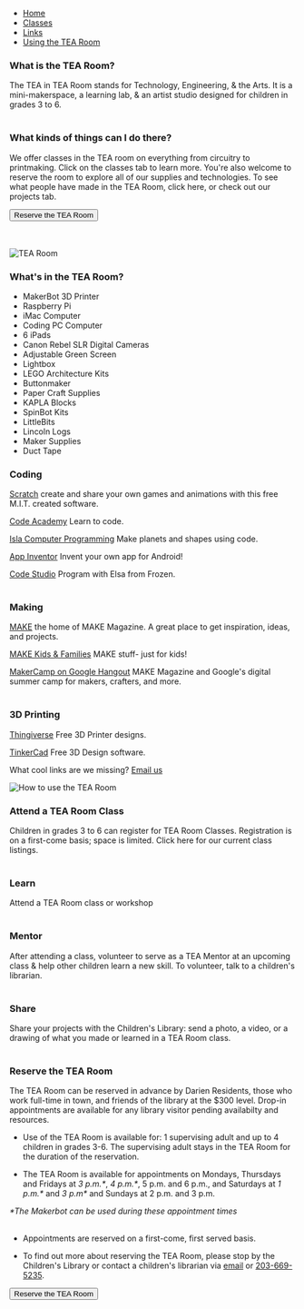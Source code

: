 <div class="tab-v1">
<ul class="nav nav-tabs">
<li class="active"><a href="#home" data-toggle="tab">Home</a></li>
<li><a href="/events/?category=tea-room-class">Classes</a></li>
<li><a href="#links" data-toggle="tab">Links</a></li>
<li><a href="#details" data-toggle="tab">Using the TEA Room</a></li>
</ul>
<div class="tab-content">
<div class="tab-pane fade in active" id="home">
<div class="row">
<div class="col-md-4">

### What is the TEA Room?
The TEA in TEA Room stands for Technology, Engineering, & the Arts. It is a mini-makerspace, a learning lab, & an artist studio designed for children in grades 3 to 6.
<br />
<br />

### What kinds of things can I do there?
We offer classes in the TEA room on everything from circuitry to printmaking. Click on the classes tab to learn more. You're also welcome to reserve the room to explore all of our supplies and technologies. To see what people have made in the TEA Room, click here, or check out our projects tab.

<div class="margin-bottom-20"></div>

<a href="/tearoom-reserve"><button class="btn-u btn-u-lg btn-u-dark-blue btn-block" type="button">Reserve the TEA Room</button></a>

<br />
<br />

</div>

<div class="col-md-4">
<img class="img-responsive center-block" src="/uploads/logos/tearoom_logo_bw.png" alt="TEA Room" />

</div>

<div class="col-md-4">

### What's in the TEA Room?
* MakerBot 3D Printer
* Raspberry Pi
* iMac Computer
* Coding PC Computer
* 6 iPads
* Canon Rebel SLR Digital Cameras
* Adjustable Green Screen
* Lightbox
* LEGO Architecture Kits
* Buttonmaker
* Paper Craft Supplies
* KAPLA Blocks
* SpinBot Kits
* LittleBits
* Lincoln Logs
* Maker Supplies
* Duct Tape

</div>
</div>
</div>


<div class="tab-pane fade in" id="links">
<div class="row">
<div class="col-md-4">

### Coding
[Scratch](http://scratch.mit.edu/ "Scratch") create and share your own games and animations with this free M.I.T. created software. 

[Code Academy](http://www.codecademy.com/ "Code Academy") Learn to code. 

[Isla Computer Programming](http://islalanguage.org/ "Isla Computer Programming") Make planets and shapes using code.

[App Inventor](http://www.appinventor.org/ "App Inventor") Invent your own app for Android!

[Code Studio](http://studio.code.org/s/frozen/stage/1/puzzle/1 "Code Studio") Program with Elsa from Frozen.
<br />
<br />

</div>	


<div class="col-md-4">

### Making
[MAKE](http://makezine.com/ "MAKE") the home of MAKE Magazine. A great place to get inspiration, ideas, and projects. 

[MAKE Kids & Families](http://makezine.com/kids/ "MAKE Kids & Families") MAKE stuff- just for kids! 

[MakerCamp on Google Hangout](http://plus.google.com/+MAKE/posts "MakerCamp on Google Hangout") MAKE Magazine and Google's digital summer camp for makers, crafters, and more. 
<br />
<br />

</div>

<div class="col-md-4">

### 3D Printing
[Thingiverse](http://www.thingiverse.com/ "Thingiverse") Free 3D Printer designs.

[TinkerCad](http://tinkercad.com/ "TinkerCad") Free 3D Design software.


What cool links are we missing? [Email us](mailto:childrenslibrary@darienlibrary.org "Children's Library")

</div>
</div>
</div>
<div class="tab-pane fade in" id="details">
<img class="img-responsive center-block" src="/uploads/departments/youth/tearoom_how-to.jpg" alt="How to use the TEA Room" />

<div class="row">
<div class="col-md-4">

### Attend a TEA Room Class
Children in grades 3 to 6 can register for TEA Room Classes. Registration is on a first-come basis; space is limited. Click here for our current class listings.
<br />
<br />

### Learn
Attend a TEA Room class or workshop 
<br />
<br />

### Mentor
After attending a class, volunteer to serve as a TEA Mentor at an upcoming class & help other children learn a new skill. To volunteer, talk to a children's librarian. 
<br />
<br />

### Share
Share your projects with the Children's Library: send a photo, a video, or a drawing of what you made or learned in a TEA Room class. 
<br />
<br />

</div>

<div class="col-md-4">

### Reserve the TEA Room 
The TEA Room can be reserved in advance by Darien Residents, those who work full-time in town, and friends of the library at the $300 level.  Drop-in appointments are available for any library visitor pending availabilty and resources.

* Use of the TEA Room is available for: 1 supervising adult and up to 4 children in grades 3-6. The supervising adult stays in the TEA Room for the duration of the reservation.

* The TEA Room is available for appointments on Mondays, Thursdays and Fridays at _3 p.m.*_, _4 p.m.*_, 5 p.m. and 6 p.m., and Saturdays at _1 p.m.*_ and _3 p.m*_ and Sundays at 2 p.m. and 3 p.m.

_*The Makerbot can be used during these appointment times_
<br />
<br />

</div>

<div class="col-md-4">
<div class="margin-bottom-50"></div>

* Appointments are reserved on a first-come, first served basis.

* To find out more about reserving the TEA Room, please stop by the Children's Library or contact a children's librarian via [email](childrenslibrary@darienlibrary.org "Email the Children's Library") or [203-669-5235](tel:2036695235 "203-669-5235"). 

<div class="margin-bottom-20"></div>

<a href="/tearoom-reserve"><button class="btn-u btn-u-lg btn-u-dark-blue btn-block" type="button">Reserve the TEA Room</button></a>
	
</div>

</div>
</div>
</div>
</div>